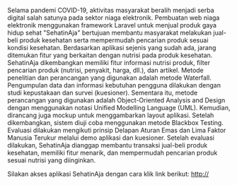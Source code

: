 Selama pandemi COVID-19, aktivitas masyarakat beralih menjadi serba digital salah satunya pada sektor niaga elektronik. Pembuatan web niaga elektronik menggunakan framework Laravel untuk menjual produk gaya hidup sehat "SehatinAja" bertujuan membantu masyarakat melakukan jual-beli produk kesehatan serta mempermudah pencarian produk sesuai kondisi kesehatan. Berdasarkan aplikasi sejenis yang sudah ada, jarang ditemukan fitur yang berkaitan dengan nutrisi pada produk kesehatan. SehatinAja dikembangkan memiliki fitur informasi nutrisi produk, filter pencarian produk (nutrisi, penyakit, harga, dll.), dan artikel. Metode penelitian dan perancangan yang digunakan adalah metode Waterfall. Pengumpulan data dan informasi kebutuhan pengguna dilakukan dengan studi kepustakaan dan survei (kuesioner). Sementara itu, metode perancangan yang digunakan adalah Object-Oriented Analysis and Design dengan menggunakan notasi Unified Modelling Language (UML). Kemudian, dirancang juga mockup untuk menggambarkan layout aplikasi. Setelah dikembangkan, sistem diuji coba menggunakan metode Blackbox Testing. Evaluasi dilakukan mengikuti prinsip Delapan Aturan Emas dan Lima Faktor Manusia Terukur melalui demo aplikasi dan kuesioner. Setelah evaluasi dilakukan, SehatinAja dianggap membantu transaksi jual-beli produk kesehatan, memiliki fitur menarik, dan mempermudah pencarian produk sesuai nutrisi yang diinginkan.

Silakan akses aplikasi SehatinAja dengan cara klik link berikut: [http://](http://sehatinaja.herokuapp.com/)
